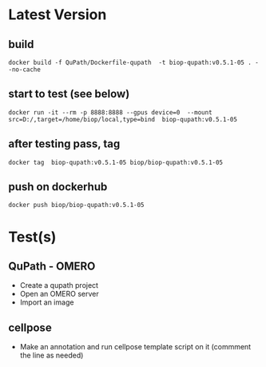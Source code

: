 # Latest Version

## build

```
docker build -f QuPath/Dockerfile-qupath  -t biop-qupath:v0.5.1-05 . --no-cache
```

## start to test (see below)

```
docker run -it --rm -p 8888:8888 --gpus device=0  --mount src=D:/,target=/home/biop/local,type=bind  biop-qupath:v0.5.1-05
```

## after testing pass, tag 
```
docker tag  biop-qupath:v0.5.1-05 biop/biop-qupath:v0.5.1-05
```

## push on dockerhub
```
docker push biop/biop-qupath:v0.5.1-05
```

# Test(s)

## QuPath - OMERO 

- Create a qupath project
- Open an OMERO server
- Import an image

## cellpose

- Make an annotation and run cellpose template script on it (commment the line as needed)